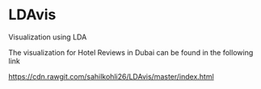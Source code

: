 # LDAvis
Visualization using LDA

The visualization for Hotel Reviews in Dubai can be found in the following link

https://cdn.rawgit.com/sahilkohli26/LDAvis/master/index.html

